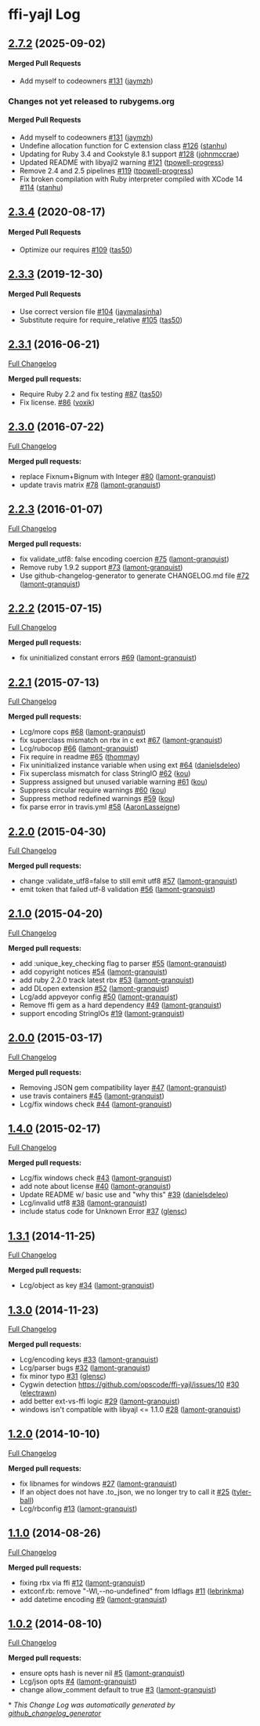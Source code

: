# ffi-yajl Log

<!-- latest_release 2.7.2 -->
## [2.7.2](https://github.com/chef/ffi-yajl/tree/2.7.2) (2025-09-02)

#### Merged Pull Requests
- Add myself to codeowners [#131](https://github.com/chef/ffi-yajl/pull/131) ([jaymzh](https://github.com/jaymzh))
<!-- latest_release -->
<!-- release_rollup since=2.4.0 -->
### Changes not yet released to rubygems.org

#### Merged Pull Requests
- Add myself to codeowners [#131](https://github.com/chef/ffi-yajl/pull/131) ([jaymzh](https://github.com/jaymzh)) <!-- 2.7.2 -->
- Undefine allocation function for C extension class [#126](https://github.com/chef/ffi-yajl/pull/126) ([stanhu](https://github.com/stanhu)) <!-- 2.7.1 -->
- Updating for Ruby 3.4 and Cookstyle 8.1 support [#128](https://github.com/chef/ffi-yajl/pull/128) ([johnmccrae](https://github.com/johnmccrae)) <!-- 2.7.0 -->
- Updated README with libyajl2 warning [#121](https://github.com/chef/ffi-yajl/pull/121) ([tpowell-progress](https://github.com/tpowell-progress)) <!-- 2.6.0 -->
- Remove 2.4 and 2.5 pipelines [#119](https://github.com/chef/ffi-yajl/pull/119) ([tpowell-progress](https://github.com/tpowell-progress)) <!-- 2.5.0 -->
- Fix broken compilation with Ruby interpreter compiled with XCode 14 [#114](https://github.com/chef/ffi-yajl/pull/114) ([stanhu](https://github.com/stanhu)) <!-- 2.4.0 -->
<!-- release_rollup -->

<!-- latest_stable_release -->
## [2.3.4](https://github.com/chef/ffi-yajl/tree/2.3.4) (2020-08-17)

#### Merged Pull Requests
- Optimize our requires [#109](https://github.com/chef/ffi-yajl/pull/109) ([tas50](https://github.com/tas50))
<!-- latest_stable_release -->

## [2.3.3](https://github.com/chef/ffi-yajl/tree/2.3.3) (2019-12-30)

#### Merged Pull Requests
- Use correct version file [#104](https://github.com/chef/ffi-yajl/pull/104) ([jaymalasinha](https://github.com/jaymalasinha))
- Substitute require for require_relative [#105](https://github.com/chef/ffi-yajl/pull/105) ([tas50](https://github.com/tas50))

## [2.3.1](https://github.com/chef/ffi-yajl/tree/2.3.1) (2016-06-21)

[Full Changelog](https://github.com/chef/ffi-yajl/compare/2.3.0...2.3.1)

**Merged pull requests:**

- Require Ruby 2.2 and fix testing [\#87](https://github.com/chef/ffi-yajl/pull/87) ([tas50](https://github.com/tas50))
- Fix license. [\#86](https://github.com/chef/ffi-yajl/pull/86) ([voxik](https://github.com/voxik))

## [2.3.0](https://github.com/chef/ffi-yajl/tree/2.3.0) (2016-07-22)
[Full Changelog](https://github.com/chef/ffi-yajl/compare/2.2.3...2.3.0)

**Merged pull requests:**

- replace Fixnum+Bignum with Integer [\#80](https://github.com/chef/ffi-yajl/pull/80) ([lamont-granquist](https://github.com/lamont-granquist))
- update travis matrix [\#78](https://github.com/chef/ffi-yajl/pull/78) ([lamont-granquist](https://github.com/lamont-granquist))

## [2.2.3](https://github.com/chef/ffi-yajl/tree/2.2.3) (2016-01-07)
[Full Changelog](https://github.com/chef/ffi-yajl/compare/2.2.2...2.2.3)

**Merged pull requests:**

- fix validate\_utf8: false encoding coercion [\#75](https://github.com/chef/ffi-yajl/pull/75) ([lamont-granquist](https://github.com/lamont-granquist))
- Remove ruby 1.9.2 support [\#73](https://github.com/chef/ffi-yajl/pull/73) ([lamont-granquist](https://github.com/lamont-granquist))
- Use github-changelog-generator to generate CHANGELOG.md file [\#72](https://github.com/chef/ffi-yajl/pull/72) ([lamont-granquist](https://github.com/lamont-granquist))

## [2.2.2](https://github.com/chef/ffi-yajl/tree/2.2.2) (2015-07-15)
[Full Changelog](https://github.com/chef/ffi-yajl/compare/2.2.1...2.2.2)

**Merged pull requests:**

- fix uninitialized constant errors [\#69](https://github.com/chef/ffi-yajl/pull/69) ([lamont-granquist](https://github.com/lamont-granquist))

## [2.2.1](https://github.com/chef/ffi-yajl/tree/2.2.1) (2015-07-13)
[Full Changelog](https://github.com/chef/ffi-yajl/compare/2.2.0...2.2.1)

**Merged pull requests:**

- Lcg/more cops [\#68](https://github.com/chef/ffi-yajl/pull/68) ([lamont-granquist](https://github.com/lamont-granquist))
- fix superclass mismatch on rbx in c ext [\#67](https://github.com/chef/ffi-yajl/pull/67) ([lamont-granquist](https://github.com/lamont-granquist))
- Lcg/rubocop [\#66](https://github.com/chef/ffi-yajl/pull/66) ([lamont-granquist](https://github.com/lamont-granquist))
- Fix require in readme [\#65](https://github.com/chef/ffi-yajl/pull/65) ([thommay](https://github.com/thommay))
- Fix uninitialized instance variable when using ext [\#64](https://github.com/chef/ffi-yajl/pull/64) ([danielsdeleo](https://github.com/danielsdeleo))
- Fix superclass mismatch for class StringIO [\#62](https://github.com/chef/ffi-yajl/pull/62) ([kou](https://github.com/kou))
- Suppress assigned but unused variable warning [\#61](https://github.com/chef/ffi-yajl/pull/61) ([kou](https://github.com/kou))
- Suppress circular require warnings [\#60](https://github.com/chef/ffi-yajl/pull/60) ([kou](https://github.com/kou))
- Suppress method redefined warnings [\#59](https://github.com/chef/ffi-yajl/pull/59) ([kou](https://github.com/kou))
- fix parse error in travis.yml [\#58](https://github.com/chef/ffi-yajl/pull/58) ([AaronLasseigne](https://github.com/AaronLasseigne))

## [2.2.0](https://github.com/chef/ffi-yajl/tree/2.2.0) (2015-04-30)
[Full Changelog](https://github.com/chef/ffi-yajl/compare/2.1.0...2.2.0)

**Merged pull requests:**

- change :validate\_utf8=false to still emit utf8 [\#57](https://github.com/chef/ffi-yajl/pull/57) ([lamont-granquist](https://github.com/lamont-granquist))
- emit token that failed utf-8 validation [\#56](https://github.com/chef/ffi-yajl/pull/56) ([lamont-granquist](https://github.com/lamont-granquist))

## [2.1.0](https://github.com/chef/ffi-yajl/tree/2.1.0) (2015-04-20)
[Full Changelog](https://github.com/chef/ffi-yajl/compare/2.0.0...2.1.0)

**Merged pull requests:**

- add :unique\_key\_checking flag to parser [\#55](https://github.com/chef/ffi-yajl/pull/55) ([lamont-granquist](https://github.com/lamont-granquist))
- add copyright notices [\#54](https://github.com/chef/ffi-yajl/pull/54) ([lamont-granquist](https://github.com/lamont-granquist))
- add ruby 2.2.0 track latest rbx [\#53](https://github.com/chef/ffi-yajl/pull/53) ([lamont-granquist](https://github.com/lamont-granquist))
- add DLopen extension [\#52](https://github.com/chef/ffi-yajl/pull/52) ([lamont-granquist](https://github.com/lamont-granquist))
- Lcg/add appveyor config [\#50](https://github.com/chef/ffi-yajl/pull/50) ([lamont-granquist](https://github.com/lamont-granquist))
- Remove ffi gem as a hard dependency [\#49](https://github.com/chef/ffi-yajl/pull/49) ([lamont-granquist](https://github.com/lamont-granquist))
- support encoding StringIOs [\#19](https://github.com/chef/ffi-yajl/pull/19) ([lamont-granquist](https://github.com/lamont-granquist))

## [2.0.0](https://github.com/chef/ffi-yajl/tree/2.0.0) (2015-03-17)
[Full Changelog](https://github.com/chef/ffi-yajl/compare/1.4.0...2.0.0)

**Merged pull requests:**

- Removing JSON gem compatibility layer [\#47](https://github.com/chef/ffi-yajl/pull/47) ([lamont-granquist](https://github.com/lamont-granquist))
- use travis containers [\#45](https://github.com/chef/ffi-yajl/pull/45) ([lamont-granquist](https://github.com/lamont-granquist))
- Lcg/fix windows check [\#44](https://github.com/chef/ffi-yajl/pull/44) ([lamont-granquist](https://github.com/lamont-granquist))

## [1.4.0](https://github.com/chef/ffi-yajl/tree/1.4.0) (2015-02-17)
[Full Changelog](https://github.com/chef/ffi-yajl/compare/1.3.1...1.4.0)

**Merged pull requests:**

- Lcg/fix windows check [\#43](https://github.com/chef/ffi-yajl/pull/43) ([lamont-granquist](https://github.com/lamont-granquist))
- add note about license [\#40](https://github.com/chef/ffi-yajl/pull/40) ([lamont-granquist](https://github.com/lamont-granquist))
- Update README w/ basic use and "why this" [\#39](https://github.com/chef/ffi-yajl/pull/39) ([danielsdeleo](https://github.com/danielsdeleo))
- Lcg/invalid utf8 [\#38](https://github.com/chef/ffi-yajl/pull/38) ([lamont-granquist](https://github.com/lamont-granquist))
- include status code for Unknown Error [\#37](https://github.com/chef/ffi-yajl/pull/37) ([glensc](https://github.com/glensc))

## [1.3.1](https://github.com/chef/ffi-yajl/tree/1.3.1) (2014-11-25)
[Full Changelog](https://github.com/chef/ffi-yajl/compare/1.3.0...1.3.1)

**Merged pull requests:**

- Lcg/object as key [\#34](https://github.com/chef/ffi-yajl/pull/34) ([lamont-granquist](https://github.com/lamont-granquist))

## [1.3.0](https://github.com/chef/ffi-yajl/tree/1.3.0) (2014-11-23)
[Full Changelog](https://github.com/chef/ffi-yajl/compare/1.2.0...1.3.0)

**Merged pull requests:**

- Lcg/encoding keys [\#33](https://github.com/chef/ffi-yajl/pull/33) ([lamont-granquist](https://github.com/lamont-granquist))
- Lcg/parser bugs [\#32](https://github.com/chef/ffi-yajl/pull/32) ([lamont-granquist](https://github.com/lamont-granquist))
- fix minor typo [\#31](https://github.com/chef/ffi-yajl/pull/31) ([glensc](https://github.com/glensc))
- Cygwin detection https://github.com/opscode/ffi-yajl/issues/10 [\#30](https://github.com/chef/ffi-yajl/pull/30) ([electrawn](https://github.com/electrawn))
- add better ext-vs-ffi logic [\#29](https://github.com/chef/ffi-yajl/pull/29) ([lamont-granquist](https://github.com/lamont-granquist))
- windows isn't compatible with libyajl \<= 1.1.0 [\#28](https://github.com/chef/ffi-yajl/pull/28) ([lamont-granquist](https://github.com/lamont-granquist))

## [1.2.0](https://github.com/chef/ffi-yajl/tree/1.2.0) (2014-10-10)
[Full Changelog](https://github.com/chef/ffi-yajl/compare/1.1.0...1.2.0)

**Merged pull requests:**

- fix libnames for windows [\#27](https://github.com/chef/ffi-yajl/pull/27) ([lamont-granquist](https://github.com/lamont-granquist))
- If an object does not have .to\_json, we no longer try to call it [\#25](https://github.com/chef/ffi-yajl/pull/25) ([tyler-ball](https://github.com/tyler-ball))
- Lcg/rbconfig [\#13](https://github.com/chef/ffi-yajl/pull/13) ([lamont-granquist](https://github.com/lamont-granquist))

## [1.1.0](https://github.com/chef/ffi-yajl/tree/1.1.0) (2014-08-26)
[Full Changelog](https://github.com/chef/ffi-yajl/compare/1.0.2...1.1.0)

**Merged pull requests:**

- fixing rbx via ffi [\#12](https://github.com/chef/ffi-yajl/pull/12) ([lamont-granquist](https://github.com/lamont-granquist))
- extconf.rb: remove "-Wl,--no-undefined" from ldflags [\#11](https://github.com/chef/ffi-yajl/pull/11) ([lebrinkma](https://github.com/lebrinkma))
- add datetime encoding [\#9](https://github.com/chef/ffi-yajl/pull/9) ([lamont-granquist](https://github.com/lamont-granquist))

## [1.0.2](https://github.com/chef/ffi-yajl/tree/1.0.2) (2014-08-10)
[Full Changelog](https://github.com/chef/ffi-yajl/compare/1.0.1...1.0.2)

**Merged pull requests:**

- ensure opts hash is never nil [\#5](https://github.com/chef/ffi-yajl/pull/5) ([lamont-granquist](https://github.com/lamont-granquist))
- Lcg/json opts [\#4](https://github.com/chef/ffi-yajl/pull/4) ([lamont-granquist](https://github.com/lamont-granquist))
- change allow\_comment default to true [\#3](https://github.com/chef/ffi-yajl/pull/3) ([lamont-granquist](https://github.com/lamont-granquist))



\* *This Change Log was automatically generated by [github_changelog_generator](https://github.com/skywinder/Github-Changelog-Generator)*